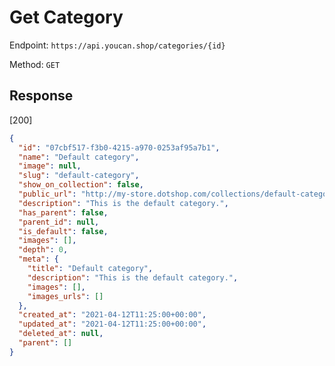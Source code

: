 # Get Category

Endpoint: `https://api.youcan.shop/categories/{id}`

Method: `GET`

## Response

[200]

```json
{
  "id": "07cbf517-f3b0-4215-a970-0253af95a7b1",
  "name": "Default category",
  "image": null,
  "slug": "default-category",
  "show_on_collection": false,
  "public_url": "http://my-store.dotshop.com/collections/default-category",
  "description": "This is the default category.",
  "has_parent": false,
  "parent_id": null,
  "is_default": false,
  "images": [],
  "depth": 0,
  "meta": {
    "title": "Default category",
    "description": "This is the default category.",
    "images": [],
    "images_urls": []
  },
  "created_at": "2021-04-12T11:25:00+00:00",
  "updated_at": "2021-04-12T11:25:00+00:00",
  "deleted_at": null,
  "parent": []
}
```
